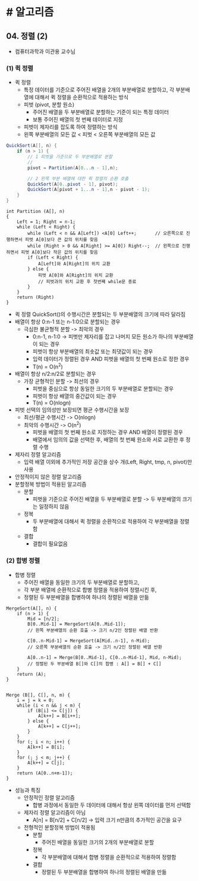 # # 알고리즘

## 04. 정렬 (2)

- 컴퓨터과학과 이관용 교수님

### (1) 퀵 정렬

- 퀵 정렬
    - 특정 데이터를 기준으로 주어진 배열을 2개의 부분배열로 분할하고, 각 부분배열에 대해서 퀵 정렬을 순환적으로 적용하는 방식
    - 피벗 (pivot, 분할 원소)
        - 주어진 배열을 두 부분배열로 분할하는 기준이 되는 특정 데이터
        - 보통 주어진 배열의 첫 번째 데이터로 지정
    - 피벗이 제자리를 잡도록 하여 정렬하는 방식
    - 왼쪽 부분배열의 모든 값 < 피벗 < 오른쪽 부분배열의 모든 값

```java
QuickSort(A[], n) {
    if (n > 1) {
        // 1 피벗을 기준으로 두 부분배열로 분할
        //
        pivot = Partition(A[0...n - 1],n);

        // 2 왼쪽 부분 배열에 대한 퀵 정렬의 순환 호출
        QuickSort(A[0..pivot - 1], pivot);
        QuickSort(A[pivot + 1...n - 1],n - pivot - 1);
    }
}
```

```aiignore
int Partition (A[], n)
{
    Left = 1; Right = n-1;
    while (Left < Right) {
        while (Left < n && A[Left]) <A[0] Left++;       // 오른쪽으로 진행하면서 피벗 A[0]보다 큰 값의 위치를 찾음
        while (Right > 0 && A[Right] >= A[0]) Right--;  // 왼쪽으로 진행하면서 피벗 A[0]보다 작은 값의 위치를 찾음
        if (Left < Right) {
            A[Left]와 A[Right]의 위치 교환
        } else {
            피벗 A[0]와 A[Right]의 위치 교환
            // 피벗과의 위치 교환 후 첫번째 while문 종료
        }
    }
    return (Right)
}
```

- 퀵 정렬 QuickSort()의 수행시간은 분할되는 두 부분배열의 크기에 따라 달라짐
- 배열이 항상 0:n-1 또는 n-1:0으로 분할되는 경우
    - 극심한 불균형적 분할 -> 최악의 경우
        - 0:n-1, n-1:0 -> 피벗만 제자리를 잡고 나머지 모든 원소가 하나의 부분배열이 되는 경우
        - 피벗이 항상 부분배열의 최솟값 또는 최댓값이 되는 경우
        - 입력 데이터가 정렬된 경우 AND 피벗을 배열의 첫 번째 원소로 정한 경우
        - T(n) = O(n<sup>2</sup>)
- 배열이 항상 n/2:n/2로 분할되는 경우
    - 가장 균형적인 분할 -> 최선의 경우
        - 피벗을 중심으로 항상 동일한 크기의 두 부분배열로 분할되는 경우
        - 피벗이 항상 배열의 중간값이 되는 경우
        - T(n) = O(nlogn)
- 피벗 선택의 임의성만 보장되면 평균 수행시간을 보장
    - 최선/평균 수행시간 -> O(nlogn)
    - 최악의 수행시간 -> O(n<sup>2</sup>)
        - 피벗을 배열의 첫 번째 원소로 지정하는 경우 AND 배열이 정렬된 경우
        - 배열에서 임의의 값을 선택한 후, 배열의 첫 번째 원소와 서로 교환한 후 정렬 수행
- 제자리 정렬 알고리즘
    - 입력 배열 이외에 추가적인 저장 공간을 상수 개(Left, Right, tmp, n, pivot)만 사용
- 안정적이지 않은 정렬 알고리즘
- 분할정복 방법이 적용된 알고리즘
    - 분할
        - 피벗을 기준으로 주어진 배열을 두 부분배열로 분할 -> 두 부분배열의 크기는 일정하지 않음
    - 정복
        - 두 부분배열에 대해서 퀵 정렬을 순환적으로 적용하여 각 부분배열을 정렬함
    - 결합
        - 결합이 필요없음

### (2) 합병 정렬

- 합병 정렬
    - 주어진 배열을 동일한 크기의 두 부분배열로 분할하고,
    - 각 부분 배열에 순환적으로 합병 정렬을 적용하여 정렬시킨 후,
    - 정렬된 두 부분배열을 합병하여 하나의 정렬된 배열을 만듦

```aiignore
MergeSort(A[], n) {
    if (n > 1) {
        Mid = [n/2];
        B[0..Mid-1] = MergeSort(A[0..Mid-1]);
        // 왼쪽 부분배열의 순환 호출 -> 크기 n/2인 정렬된 배열 반환
        
        C[0..n-Mid-1] = MergeSort(A[Mid..n-1], n-Mid);
        // 오른쪽 부분배열의 순환 호출 -> 크기 n/2인 정렬된 배열 반환
        
        A[0..n-1] = Merge(B[0..Mid-1], C[0..n-Mid-1], Mid, n-Mid);
        // 정렬된 두 부분배열 B[]와 C[]의 합병 : A[] = B[] + C[]
    }
    return (A);
}


Merge (B[], C[], n, m) {
    i = j = k = 0;
    while (i < n && j < m) {
        if (B[i] <= C[j]) {
            A[k++] = B[i++]; 
        } else {
            A[k++] = C[j++];
        }
    }
    for (; i < n; i++) {
        A[k++] = B[i];
    }
    for (; j < m; j++) {
        A[k++] = C[j];
    }
    return (A[0..n+m-1]);
}
```

- 성능과 특징
    - 안정적인 정렬 알고리즘
        - 합병 과정에서 동일한 두 데이터에 대해서 항상 왼쪽 데이터를 먼저 선택함
    - 제자리 정렬 알고리즘이 아님
        - A[n] = B[n/2] + C[n/2] -> 입력 크기 n만큼의 추가적인 공간을 요구
    - 전형적인 분할정복 방법이 적용됨
        - 분할
            - 주어진 배열을 동일한 크기의 2개의 부분배열로 분할
        - 정복
            - 각 부분배열에 대해서 합병 정렬을 순환적으로 적용하여 정렬함
        - 결합
            - 정렬된 두 부분배열을 합병하여 하나의 정렬된 배열을 만듦
